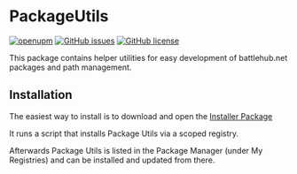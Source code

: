 # PackageUtils

[![openupm](https://img.shields.io/npm/v/net.battlehub.packageutils?label=openupm&registry_uri=https://package.openupm.com)](https://openupm.com/packages/net.battlehub.packageutils/)
[![GitHub issues](https://img.shields.io/github/issues/Battlehub0x/PackageUtils?label=license)](https://github.com/Battlehub0x/PackageUtils/issues)
[![GitHub license](https://img.shields.io/github/license/Battlehub0x/PackageUtils)](https://github.com/Battlehub0x/PackageUtils/blob/main/LICENSE)

This package contains helper utilities for easy development of battlehub.net packages and path management.

## Installation

The easiest way to install is to download and open the [Installer Package](https://package-installer.glitch.me/v1/installer/OpenUPM/net.battlehub.packageutils?registry=https%3A%2F%2Fpackage.openupm.com&scope=net.battlehub)

It runs a script that installs Package Utils via a scoped registry.

Afterwards Package Utils is listed in the Package Manager (under My Registries) and can be installed and updated from there.